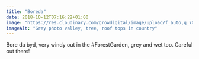 ```yaml
---
title: "Boreda"
date: 2018-10-12T07:16:22+01:00
image: "https://res.cloudinary.com/growdigital/image/upload/f_auto,q_70,w_736/v1544364587/dark-43448018990.jpg"
imageAlt: "Grey photo valley, tree, roof tops in country"
---
```


Bore da byd, very windy out in the #ForestGarden, grey and wet too. Careful out there!
